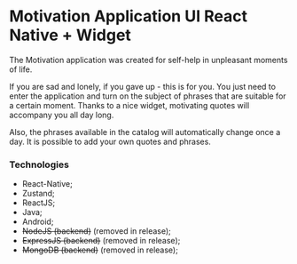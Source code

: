 # Motivation Application UI React Native + Widget

The Motivation application was created for self-help in unpleasant moments of life.

If you are sad and lonely, if you gave up - this is for you. You just need to enter the application and turn on the subject of phrases that are suitable for a certain moment. Thanks to a nice widget, motivating quotes will accompany you all day long.

Also, the phrases available in the catalog will automatically change once a day. It is possible to add your own quotes and phrases.

### Technologies

-   React-Native;
-   Zustand;
-   ReactJS;
-   Java;
-   Android;
-   ~~NodeJS (backend)~~ (removed in release);
-   ~~ExpressJS (backend)~~ (removed in release);
-   ~~MongoDB (backend)~~ (removed in release);
